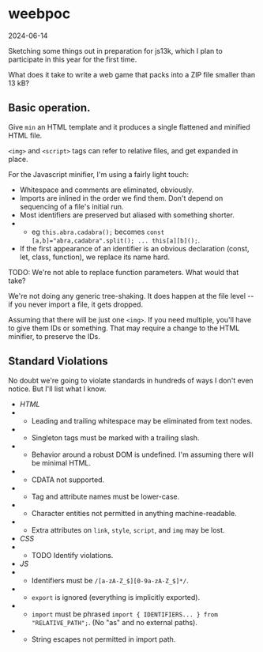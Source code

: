 # weebpoc

2024-06-14

Sketching some things out in preparation for js13k, which I plan to participate in this year for the first time.

What does it take to write a web game that packs into a ZIP file smaller than 13 kB?

## Basic operation.

Give `min` an HTML template and it produces a single flattened and minified HTML file.

`<img>` and `<script>` tags can refer to relative files, and get expanded in place.

For the Javascript minifier, I'm using a fairly light touch:
- Whitespace and comments are eliminated, obviously.
- Imports are inlined in the order we find them. Don't depend on sequencing of a file's initial run.
- Most identifiers are preserved but aliased with something shorter.
- - eg `this.abra.cadabra();` becomes `const [a,b]="abra,cadabra".split(); ... this[a][b]();`.
- If the first appearance of an identifier is an obvious declaration (const, let, class, function), we replace its name hard.

TODO: We're not able to replace function parameters. What would that take?

We're not doing any generic tree-shaking. It does happen at the file level -- if you never import a file, it gets dropped.

Assuming that there will be just one `<img>`.
If you need multiple, you'll have to give them IDs or something.
That may require a change to the HTML minifier, to preserve the IDs.

## Standard Violations

No doubt we're going to violate standards in hundreds of ways I don't even notice.
But I'll list what I know.

- *HTML*
- - Leading and trailing whitespace may be eliminated from text nodes.
- - Singleton tags must be marked with a trailing slash.
- - Behavior around a robust DOM is undefined. I'm assuming there will be minimal HTML.
- - CDATA not supported.
- - Tag and attribute names must be lower-case.
- - Character entities not permitted in anything machine-readable.
- - Extra attributes on `link`, `style`, `script`, and `img` may be lost.
- *CSS*
- - TODO Identify violations.
- *JS*
- - Identifiers must be `/[a-zA-Z_$][0-9a-zA-Z_$]*/`.
- - `export` is ignored (everything is implicitly exported).
- - `import` must be phrased `import { IDENTIFIERS... } from "RELATIVE_PATH";`. (No "as" and no external paths).
- - String escapes not permitted in import path.
